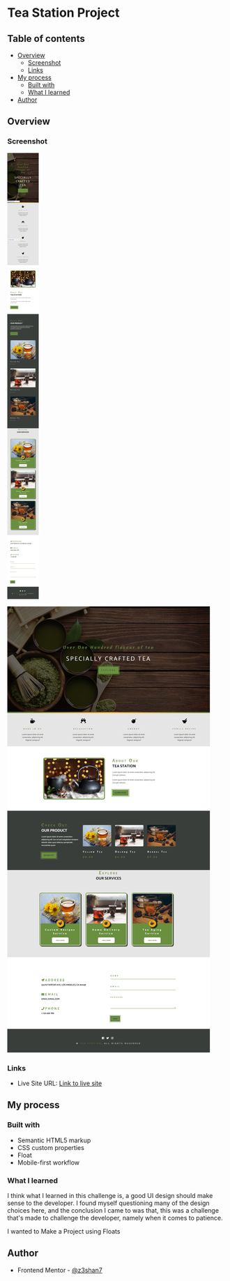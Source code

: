# Tea Station Project


## Table of contents

- [Overview](#overview)
  - [Screenshot](#screenshot)
  - [Links](#links)
- [My process](#my-process)
  - [Built with](#built-with)
  - [What I learned](#what-i-learned)
- [Author](#author)



## Overview



### Screenshot

![Mobile view of solution](./mobile.png)

![Desktop view of solution](./desktop.png)

### Links


- Live Site URL: [Link to live site](https://z3shan7.github.io/Tea-station-project/)

## My process



### Built with

- Semantic HTML5 markup
- CSS custom properties
- Float
- Mobile-first workflow


### What I learned

I think what I learned in this challenge is, a good UI design should make sense to the developer. I found myself questioning many of the design choices here, and the conclusion I came to was that, this was a challenge that's made to challenge the developer, namely when it comes to patience.

I wanted to Make a Project using Floats







## Author

- Frontend Mentor - [@z3shan7](https://www.frontendmentor.io/profile/z3shan7)

